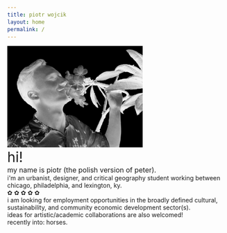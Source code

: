 ```yaml
---
title: piotr wojcik
layout: home
permalink: /
---
```

<!-- <img src="/bridge.JPG" width="256"> -->
<!-- <img src="/headshot-negative.jpg" width="196"> -->
<img src="/flora-neg.jpg" width="312">
<br/>
<font size="6">hi!</font><br/>
<font size="3">my name is piotr (the polish version of peter).</font><br/>
i'm an urbanist, designer, and critical geography student working between chicago, philadelphia, and lexington, ky.
<br/>
✿ ✿ ✿ ✿ ✿
<br/>
i am looking for employment opportunities in the broadly defined cultural, sustainability, and community economic development sector(s).<br/>
ideas for artistic/academic collaborations are also welcomed!<br/>
recently into: horses.
